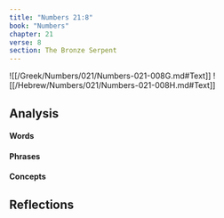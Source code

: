```yaml
---
title: "Numbers 21:8"
book: "Numbers"
chapter: 21
verse: 8
section: The Bronze Serpent
---
```

![[/Greek/Numbers/021/Numbers-021-008G.md#Text]]
![[/Hebrew/Numbers/021/Numbers-021-008H.md#Text]]

## Analysis

#### Words

#### Phrases

#### Concepts

## Reflections
